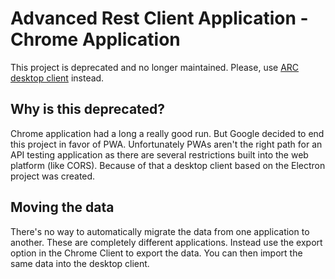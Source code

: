 # Advanced Rest Client Application - Chrome Application

This project is deprecated and no longer maintained. Please, use [ARC desktop client](https://github.com/advanced-rest-client/arc-electron) instead.

## Why is this deprecated?

Chrome application had a long a really good run. But Google decided to end this project in favor of PWA. Unfortunately PWAs aren't the right path for an API testing application as there are several restrictions built into the web platform (like CORS). Because of that a desktop client based on the Electron project was created.

## Moving the data

There's no way to automatically migrate the data from one application to another. These are completely different applications. Instead use the export option in the Chrome Client to export the data. You can then import the same data into the desktop client.
